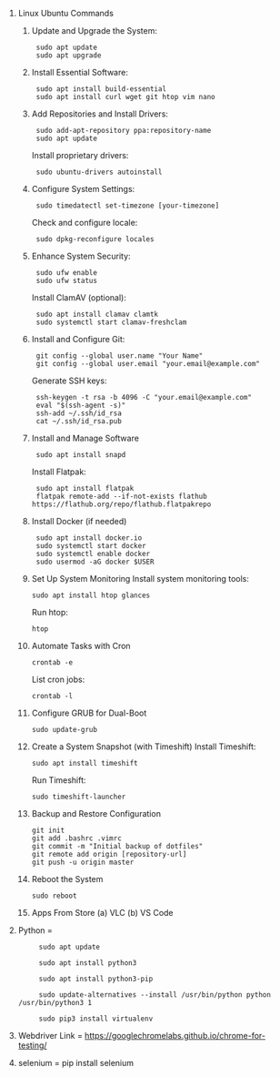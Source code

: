 1. Linux Ubuntu Commands 

	1. Update and Upgrade the System:
		
 			sudo apt update
			sudo apt upgrade

	2. Install Essential Software:

			sudo apt install build-essential
			sudo apt install curl wget git htop vim nano

	4. Add Repositories and Install Drivers:
		
  			sudo add-apt-repository ppa:repository-name
			sudo apt update

		Install proprietary drivers:

   			sudo ubuntu-drivers autoinstall

	4. Configure System Settings:

			sudo timedatectl set-timezone [your-timezone]
		Check and configure locale:

   			sudo dpkg-reconfigure locales

	6. Enhance System Security:

			sudo ufw enable
			sudo ufw status

		Install ClamAV (optional):

   			sudo apt install clamav clamtk
			sudo systemctl start clamav-freshclam

	6. Install and Configure Git:
		
  			git config --global user.name "Your Name"
			git config --global user.email "your.email@example.com"
		Generate SSH keys:

   			ssh-keygen -t rsa -b 4096 -C "your.email@example.com"
			eval "$(ssh-agent -s)"
			ssh-add ~/.ssh/id_rsa
			cat ~/.ssh/id_rsa.pub

	7. Install and Manage Software

			sudo apt install snapd
		Install Flatpak:

   			sudo apt install flatpak
			flatpak remote-add --if-not-exists flathub https://flathub.org/repo/flathub.flatpakrepo

	9. Install Docker (if needed)

	
  			sudo apt install docker.io
			sudo systemctl start docker
			sudo systemctl enable docker
			sudo usermod -aG docker $USER

	10. Set Up System Monitoring
	Install system monitoring tools:
		
  			sudo apt install htop glances
		Run htop:

   			htop

	11. Automate Tasks with Cron
			
   			crontab -e
		List cron jobs:

			crontab -l

	12. Configure GRUB for Dual-Boot
		
  			sudo update-grub

	13. Create a System Snapshot (with Timeshift)
		Install Timeshift:
		
  			sudo apt install timeshift

		Run Timeshift:

			sudo timeshift-launcher

	13. Backup and Restore Configuration
		
 			git init
			git add .bashrc .vimrc
			git commit -m "Initial backup of dotfiles"
			git remote add origin [repository-url]
			git push -u origin master

	14. Reboot the System
		
  			sudo reboot
	
	15. Apps From Store 
		(a) VLC 
		(b) VS Code
		

3. Python          =	

   			sudo apt update

   			sudo apt install python3
			
			sudo apt install python3-pip
			
			sudo update-alternatives --install /usr/bin/python python /usr/bin/python3 1
			
			sudo pip3 install virtualenv

2. Webdriver Link  = https://googlechromelabs.github.io/chrome-for-testing/

3. selenium        = pip install selenium
